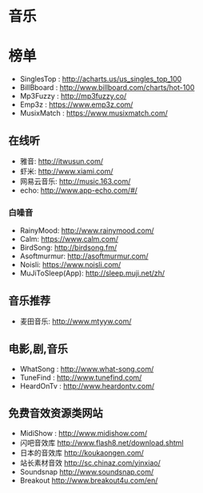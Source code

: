 #  音乐

# 榜单
+ SinglesTop : http://acharts.us/us_singles_top_100
+ BillBboard : http://www.billboard.com/charts/hot-100
+ Mp3Fuzzy : http://mp3fuzzy.co/
+ Emp3z : https://www.emp3z.com/
+ MusixMatch : https://www.musixmatch.com/

## 在线听
+ 雅音: http://itwusun.com/
+ 虾米: http://www.xiami.com/
+ 网易云音乐: http://music.163.com/
+ echo: http://www.app-echo.com/#/

### 白噪音

+ RainyMood: http://www.rainymood.com/
+ Calm: https://www.calm.com/
+ BirdSong: http://birdsong.fm/
+ Asoftmurmur: http://asoftmurmur.com/
+ Noisli: https://www.noisli.com/
+ MuJiToSleep(App): http://sleep.muji.net/zh/

## 音乐推荐
+ 麦田音乐: http://www.mtyyw.com/

## 电影,剧,音乐
+ WhatSong : http://www.what-song.com/
+ TuneFind : http://www.tunefind.com/
+ HeardOnTv : http://www.heardontv.com/

## 免费音效资源类网站
+ MidiShow : http://www.midishow.com/
+ 闪吧音效库 http://www.flash8.net/download.shtml
+ 日本的音效库 http://koukaongen.com/
+ 站长素材音效 http://sc.chinaz.com/yinxiao/
+ Soundsnap http://www.soundsnap.com/
+ Breakout http://www.breakout4u.com/en/
